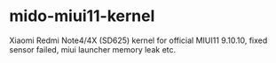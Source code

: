 # mido-miui11-kernel
Xiaomi Redmi Note4/4X (SD625) kernel for official MIUI11 9.10.10, fixed sensor failed, miui launcher memory leak etc.
